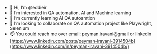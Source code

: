 - 👋 Hi, I’m @eddieir
- 👀 I’m interested in QA automation, AI and Machine learning 
- 🌱 I’m currently learning AI QA autoamtion 
- 💞️ I’m looking to collaborate on QA automation project like Playwright, Selenium 
- 📫 You could reach me over email: peyman.iravani@gmail or linkedin [https://www.linkedin.com/posts/peyman-iravani-3914504b](https://www.linkedin.com/in/peyman-iravani-3914504b/)

<!---
eddieir/eddieir is a ✨ special ✨ repository because its `README.md` (this file) appears on your GitHub profile.
You can click the Preview link to take a look at your changes.
--->
